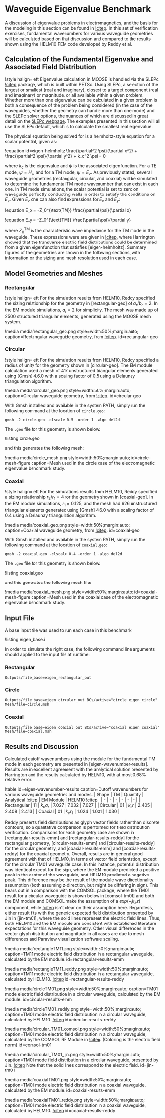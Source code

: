 # Waveguide Eigenvalue Benchmark

A discussion of eigenvalue problems in electromagnetics, and the basis for the
modeling in this section can be found in [!citep](nasa-fem-eigenvalue-problems).
In this set of verification exercises, fundamental wavenumbers for various waveguide
geometries will be calculated based on that discussion and compared to the
results shown using the HELM10 FEM code developed by Reddy et al.

## Calculation of the Fundamental Eigenvalue and Associated Field Distribution

!style halign=left
Eigenvalue calculation in MOOSE is handled via the SLEPc [!citep](slepc-paper)
package, which is built within PETSc. Using SLEPc, a selection of the largest or
smallest (real and imaginary), closest to a target component (real and imaginary)
or magnitude, or all available within a given problem. Whether more than one
eigenvalue can be calculated in a given problem is both a consequence of the
problem being considered (in the case of the waveguides, whether the geometry can
handle more than one mode) and the SLEPc solver options, the nuances of which are
discussed in great detail on the [SLEPc webpage](https://slepc.upv.es/). The examples
presented in this section will all use the SLEPc default, which is to calculate
the smallest real eigenvalue.

The physical equation being solved for is a helmholtz-style equation for a scalar
potential, given as:

!equation id=eigen-helmholtz
\frac{\partial^2 \psi}{\partial x^2} + \frac{\partial^2 \psi}{\partial y^2} + k_c^2 \psi = 0

where $k_c$ is the eigenvalue and $\psi$ is the associated eigenfunction.
For a TE mode, $\psi = H_z$, and for a TM mode, $\psi = E_z$. As previously
stated, several waveguide geometries (rectangular, circular, and coaxial) will
be simulated to determine the fundamental TM mode wavenumber that can exist in
each one. In TM mode simulations, the scalar potential is set to zero on waveguide
perfectly conducting walls in order to satisfy the conditions on $E_z$. Given
$E_z$ one can also find expressions for $E_x$ and $E_y$:

!equation
E_x = -Z_0^{\text{TM}} \frac{\partial \psi}{\partial x}

!equation
E_y = -Z_0^{\text{TM}} \frac{\partial \psi}{\partial y}

where $Z_0^{\text{TM}}$ is the characteristic wave impedance for the TM
mode in the waveguide. These expressions were are given in [!citep](harrington-eigenvalues),
where Harrington showed that the transverse electric field distributions could be
determined from a given eigenfunction that satisfies [eigen-helmholtz]. Summary
figures of the geometries are shown in the  following sections, with information
on the sizing and mesh resolution used in each case.

## Model Geometries and Meshes

### Rectangular

!style halign=left
For the simulation results from HELM10, Reddy specified the sizing relationship
for the geometry in [rectangular-geo] of $a_r/b_r = 2$. In the EM module
simulations, $a_r = 2$ for simplicity. The mesh was made up of 2500 structured
triangular elements, generated using the MOOSE mesh system.

!media media/rectangular_geo.png
       style=width:50%;margin:auto;
       caption=Rectangular waveguide geometry, from [!citep](nasa-fem-eigenvalue-problems).
       id=rectangular-geo

### Circular

!style halign=left
For the simulation results from HELM10, Reddy specified a radius of unity for the
geometry shown in [circular-geo]. The EM module calculation used a mesh of 417
unstructured triangular elements generated using [Gmsh] 4.6.0 with a scaling factor
of 0.5 using a Delaunay triangulation algorithm.

!media media/circular_geo.png
       style=width:50%;margin:auto;
       caption=Circular waveguide geometry, from [!citep](nasa-fem-eigenvalue-problems).
       id=circular-geo

With Gmsh installed and available in the system PATH, simply run the following
command at the location of `circle.geo`:

```
gmsh -2 circle.geo -clscale 0.5 -order 1 -algo del2d
```

The `.geo` file for this geometry is shown below:

!listing circle.geo

and this generates the following mesh:

!media media/circle_mesh.png
       style=width:50%;margin:auto;
       id=circle-mesh-figure
       caption=Mesh used in the circle case of the electromagnetic eigenvalue benchmark study.

### Coaxial

!style halign=left
For the simulations results from HELM10, Reddy specified a sizing relationship
$r_2/r_1 = 4$ for the geometry shown in [coaxial-geo]. In the EM module
simulations, $r_1 = 0.125$, and the mesh had 626 unstructured triangular elements
generated using [Gmsh] 4.6.0 with a scaling factor of 0.4 using a Delaunay triangulation algorithm.

!media media/coaxial_geo.png
       style=width:50%;margin:auto;
       caption=Coaxial waveguide geometry, from [!citep](nasa-fem-eigenvalue-problems).
       id=coaxial-geo

With Gmsh installed and available in the system PATH, simply run the following
command at the location of `coaxial.geo`:

```
gmsh -2 coaxial.geo -clscale 0.4 -order 1 -algo del2d
```

The `.geo` file for this geometry is shown below:

!listing coaxial.geo

and this generates the following mesh file:

!media media/coaxial_mesh.png
       style=width:50%;margin:auto;
       id=coaxial-mesh-figure
       caption=Mesh used in the coaxial case of the electromagnetic eigenvalue benchmark study.

## Input File

A base input file was used to run each case in this benchmark.

!listing eigen_base.i

In order to simulate the right case, the following command line arguments should applied to the input file at runtime:

### Rectangular

```
Outputs/file_base=eigen_rectangular_out
```

### Circle

```
Outputs/file_base=eigen_circular_out BCs/active="circle eigen_circle" Mesh/file=circle.msh
```

### Coaxial

```
Outputs/file_base=eigen_coaxial_out BCs/active="coaxial eigen_coaxial" Mesh/file=coaxial.msh
```

## Results and Discussion

Calculated cutoff wavenumbers using the module for the fundamental TM mode in each
geometry are presented in [eigen-wavenumber-results]. Results are in excellent
agreement with the analytical solution presented by Harrington and the results
calculated by HELM10, with at most 0.68% relative error.

!table id=eigen-wavenumber-results caption=Cutoff wavenumbers for various waveguide geometries and modes.
| Shape | TM | Quantity | Analytical [!citep](harrington-eigenvalues) | EM Module | HELM10 [!citep](nasa-fem-eigenvalue-problems) |
| - | - | - | - | - | - |
| Rectangular | 11 | $k_c a_r$ | 7.027 | 7.032 | 7.027 |
| Circular | 01 | $k_c r$ | 2.405 | 2.408 | 2.413 |
| Coaxial | 01 | $k_c r_1$ | 1.024 | 1.031 | 1.030 |

Reddy presents field distributions as glyph vector fields rather than discrete
contours, so a qualitative comparison is performed for field distribution
verification. Comparisons for each geometry case are shown in [rectangular-results-emm]
and [rectangular-results-reddy] for the rectangular geometry, [circular-results-emm]
and [circular-results-reddy] for the circular geometry, and [coaxial-results-emm]
and [coaxial-results-reddy] for the coaxial geometry. Overall, results are in
general good agreement with that of HELM10, in terms of vector field orientation,
except for the circular TM01 waveguide case. In this instance, potential distribution
was identical except for the sign, where the EM module predicted a positive peak
in the center of the waveguide, and HELM10 predicted a negative peak. This difference
may be the result of the module wave directionality assumption (both assuming
$z$-direction, but might be differing in sign). This bears out in a comparison
with the COMSOL package, where the TM01 result for a circular waveguide is shown
below in [comsol-tm01] and both the EM module and COMSOL make the assumption of
a $exp(-jk_z z)$ component, while [!citep](nasa-fem-eigenvalue-problems) isn't
clear on their assumption here. Regardless, either result fits with the generic
expected field distribution presented by Jin in [jin-tm01], where the solid lines
represent the electric field lines. Thus, both HELM10 and the EM module are
consistent with established literature expectations for this waveguide geometry.
Other visual differences in the vector glyph distribution and magnitude in all
cases are due to mesh differences and Paraview visualization software scaling.

!media media/rectangleTM11.png
       style=width:50%;margin:auto;
       caption=TM11 mode electric field distribution in a rectangular waveguide, calculated by the EM module.
       id=rectangular-results-emm

!media media/rectangleTM11_reddy.png
       style=width:50%;margin:auto;
       caption=TM11 mode electric field distribution in a rectangular waveguide, calculated by HELM10. [!citep](nasa-fem-eigenvalue-problems)
       id=rectangular-results-reddy

!media media/circleTM01.png
       style=width:50%;margin:auto;
       caption=TM01 mode electric field distribution in a circular waveguide, calculated by the EM module.
       id=circular-results-emm

!media media/circleTM01_reddy.png
       style=width:50%;margin:auto;
       caption=TM01 mode electric field distribution in a circular waveguide, calculated by HELM10. [!citep](nasa-fem-eigenvalue-problems)
       id=circular-results-reddy

!media media/circular_TM01_comsol.png
       style=width:50%;margin:auto;
       caption=TM01 mode electric field distribution in a circular waveguide, calculated by the COMSOL RF Module in [!citep](comsol-circular-port-boundary-condition). (Coloring is the electric field norm)
       id=comsol-tm01

!media media/circular_TM01_jin.png
       style=width:50%;margin:auto;
       caption=TM01 mode field distribution in a circular waveguide, presented by Jin. [!citep](jin-computation) Note that the solid lines correspond to the electric field.
       id=jin-tm01

!media media/coaxialTM01.png
       style=width:50%;margin:auto;
       caption=TM01 mode electric field distribution in a coaxial waveguide, calculated by the EM module.
       id=coaxial-results-emm

!media media/coaxialTM01_reddy.png
       style=width:50%;margin:auto;
       caption=TM01 mode electric field distribution in a coaxial waveguide, calculated by HELM10. [!citep](nasa-fem-eigenvalue-problems)
       id=coaxial-results-reddy

